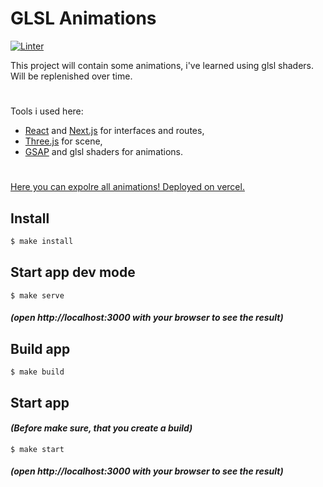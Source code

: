 # GLSL Animations

[![Linter](https://github.com/kaamosdao/glsl-animation-cases/actions/workflows/linter.yml/badge.svg)](https://github.com/kaamosdao/glsl-animation-cases/actions/workflows/linter.yml)

This project will contain some animations, i've learned using glsl shaders. Will be replenished over time.

#

Tools i used here:

- [React](https://react.dev/) and [Next.js](https://nextjs.org/) for interfaces and routes,
- [Three.js](https://threejs.org/) for scene,
- [GSAP](https://greensock.com/) and glsl shaders for animations.

#

[Here you can expolre all animations! Deployed on vercel.](https://glsl-animation-cases.vercel.app/)

## Install

```sh
$ make install
```

## Start app dev mode

```
$ make serve
```

#### _(open http://localhost:3000 with your browser to see the result)_

## Build app

```
$ make build
```

## Start app

#### _(Before make sure, that you create a build)_

```
$ make start
```

#### _(open http://localhost:3000 with your browser to see the result)_
